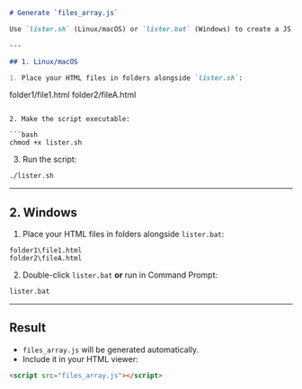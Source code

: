 ```markdown
# Generate `files_array.js`

Use `lister.sh` (Linux/macOS) or `lister.bat` (Windows) to create a JS array of your HTML files for the viewer.

---

## 1. Linux/macOS

1. Place your HTML files in folders alongside `lister.sh`:

```

folder1/file1.html
folder2/fileA.html

````

2. Make the script executable:

```bash
chmod +x lister.sh
````

3. Run the script:

```bash
./lister.sh
```

---

## 2. Windows

1. Place your HTML files in folders alongside `lister.bat`:

```
folder1\file1.html
folder2\fileA.html
```

2. Double-click `lister.bat` **or** run in Command Prompt:

```bat
lister.bat
```

---

## Result

* `files_array.js` will be generated automatically.
* Include it in your HTML viewer:

```html
<script src="files_array.js"></script>
```

```
